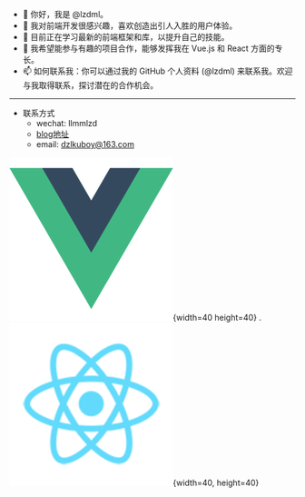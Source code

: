 -  👋 你好，我是 @lzdml。
-  👀 我对前端开发很感兴趣，喜欢创造出引人入胜的用户体验。
-  🌱 目前正在学习最新的前端框架和库，以提升自己的技能。
-  💞️ 我希望能参与有趣的项目合作，能够发挥我在 Vue.js 和 React 方面的专长。
-  📫 如何联系我：你可以通过我的 GitHub 个人资料 (@lzdml) 来联系我。欢迎与我取得联系，探讨潜在的合作机会。


----------

- 联系方式
  - wechat: llmmlzd
  -  [blog地址](https://du_zhao_lin.gitee.io/vitepress-template/)
  -  email: dzlkuboy@163.com
 
![vue](https://github.com/github/explore/blob/main/topics/vue/vue.png){width=40 height=40} . ![react](https://github.com/github/explore/blob/main/topics/react/react.png){width=40, height=40}

<!---
lzdml/lzdml is a ✨ special ✨ repository because its `README.md` (this file) appears on your GitHub profile.
You can click the Preview link to take a look at your changes.
--->
